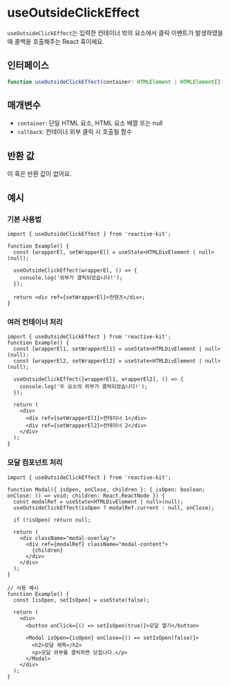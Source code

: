 # useOutsideClickEffect

`useOutsideClickEffect`는 입력한 컨테이너 밖의 요소에서 클릭 이벤트가 발생하였을때 콜백을 호출해주는 React 훅이에요.

## 인터페이스

```ts
function useOutsideClickEffect(container: HTMLElement | HTMLElement[] | null, callback: () => void): void;
```

## 매개변수

- `container`: 단일 HTML 요소, HTML 요소 배열 또는 null
- `callback`: 컨테이너 외부 클릭 시 호출될 함수

## 반환 값

이 훅은 반환 값이 없어요.

## 예시

### 기본 사용법

```tsx
import { useOutsideClickEffect } from 'reactive-kit';

function Example() {
  const [wrapperEl, setWrapperEl] = useState<HTMLDivElement | null>(null);

  useOutsideClickEffect(wrapperEl, () => {
    console.log('외부가 클릭되었습니다!');
  });

  return <div ref={setWrapperEl}>컨텐츠</div>;
}
```

### 여러 컨테이너 처리

```tsx
import { useOutsideClickEffect } from 'reactive-kit';
function Example() {
  const [wrapperEl1, setWrapperEl1] = useState<HTMLDivElement | null>(null);
  const [wrapperEl2, setWrapperEl2] = useState<HTMLDivElement | null>(null);

  useOutsideClickEffect([wrapperEl1, wrapperEl2], () => {
    console.log('두 요소의 외부가 클릭되었습니다!');
  });

  return (
    <div>
      <div ref={setWrapperEl1}>컨테이너 1</div>
      <div ref={setWrapperEl2}>컨테이너 2</div>
    </div>
  );
}
```

### 모달 컴포넌트 처리

```tsx
import { useOutsideClickEffect } from 'reactive-kit';

function Modal({ isOpen, onClose, children }: { isOpen: boolean; onClose: () => void; children: React.ReactNode }) {
  const modalRef = useState<HTMLDivElement | null>(null);
  useOutsideClickEffect(isOpen ? modalRef.current : null, onClose);

  if (!isOpen) return null;

  return (
    <div className="modal-overlay">
      <div ref={modalRef} className="modal-content">
        {children}
      </div>
    </div>
  );
}

// 사용 예시
function Example() {
  const [isOpen, setIsOpen] = useState(false);

  return (
    <div>
      <button onClick={() => setIsOpen(true)}>모달 열기</button>

      <Modal isOpen={isOpen} onClose={() => setIsOpen(false)}>
        <h2>모달 제목</h2>
        <p>모달 외부를 클릭하면 닫힙니다.</p>
      </Modal>
    </div>
  );
}
```
